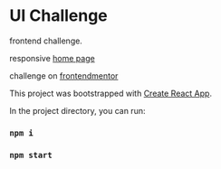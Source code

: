 # UI Challenge
frontend challenge.

responsive [home page](https://news-homepage-ui.vercel.app)

challenge on [frontendmentor](https://www.frontendmentor.io/challenges/news-homepage-H6SWTa1MFl/hub/news-homepage-ZFBbp0NA-v)



This project was bootstrapped with [Create React App](https://github.com/facebook/create-react-app).


In the project directory, you can run:

### `npm i`
### `npm start`


